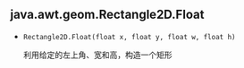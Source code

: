 ## java.awt.geom.Rectangle2D.Float

* `Rectangle2D.Float(float x, float y, float w, float h)`

    利用给定的左上角、宽和高，构造一个矩形